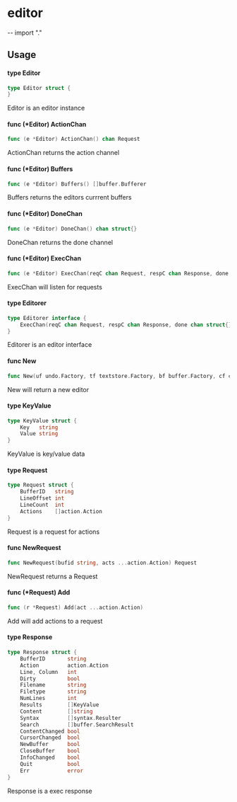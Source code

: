 # editor
--
    import "."


## Usage

#### type Editor

```go
type Editor struct {
}
```

Editor is an editor instance

#### func (*Editor) ActionChan

```go
func (e *Editor) ActionChan() chan Request
```
ActionChan returns the action channel

#### func (*Editor) Buffers

```go
func (e *Editor) Buffers() []buffer.Bufferer
```
Buffers returns the editors currrent buffers

#### func (*Editor) DoneChan

```go
func (e *Editor) DoneChan() chan struct{}
```
DoneChan returns the done channel

#### func (*Editor) ExecChan

```go
func (e *Editor) ExecChan(reqC chan Request, respC chan Response, done chan struct{})
```
ExecChan will listen for requests

#### type Editorer

```go
type Editorer interface {
	ExecChan(reqC chan Request, respC chan Response, done chan struct{})
}
```

Editorer is an editor interface

#### func  New

```go
func New(uf undo.Factory, tf textstore.Factory, bf buffer.Factory, cf cursor.Factory, sf syntax.Factory, ftf filetype.Factory, of textobject.Factory, rf register.Factory, config *conf.Configuration) (Editorer, error)
```
New will return a new editor

#### type KeyValue

```go
type KeyValue struct {
	Key   string
	Value string
}
```

KeyValue is key/value data

#### type Request

```go
type Request struct {
	BufferID   string
	LineOffset int
	LineCount  int
	Actions    []action.Action
}
```

Request is a request for actions

#### func  NewRequest

```go
func NewRequest(bufid string, acts ...action.Action) Request
```
NewRequest returns a Request

#### func (*Request) Add

```go
func (r *Request) Add(act ...action.Action)
```
Add will add actions to a request

#### type Response

```go
type Response struct {
	BufferID       string
	Action         action.Action
	Line, Column   int
	Dirty          bool
	Filename       string
	Filetype       string
	NumLines       int
	Results        []KeyValue
	Content        []string
	Syntax         []syntax.Resulter
	Search         []buffer.SearchResult
	ContentChanged bool
	CursorChanged  bool
	NewBuffer      bool
	CloseBuffer    bool
	InfoChanged    bool
	Quit           bool
	Err            error
}
```

Response is a exec response
